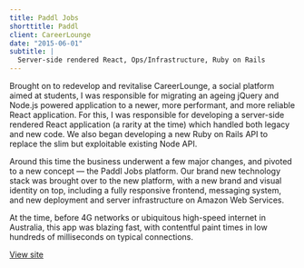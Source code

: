 ```yaml
---
title: Paddl Jobs
shorttitle: Paddl
client: CareerLounge
date: "2015-06-01"
subtitle: |
  Server-side rendered React, Ops/Infrastructure, Ruby on Rails
---
```


Brought on to redevelop and revitalise CareerLounge, a social platform aimed at students, I was responsible for migrating an ageing jQuery and Node.js powered application to a newer, more performant, and more reliable React application. For this, I was responsible for developing a server-side rendered React application (a rarity at the time) which handled both legacy and new code. We also began developing a new Ruby on Rails API to replace the slim but exploitable existing Node API.

Around this time the business underwent a few major changes, and pivoted to a new concept — the Paddl Jobs platform. Our brand new technology stack was brought over to the new platform, with a new brand and visual identity on top, including a fully responsive frontend, messaging system, and new deployment and server infrastructure on Amazon Web Services.

At the time, before 4G networks or ubiquitous high-speed internet in Australia, this app was blazing fast, with contentful paint times in low hundreds of milliseconds on typical connections.

[View site](https://paddljobs.com/)
